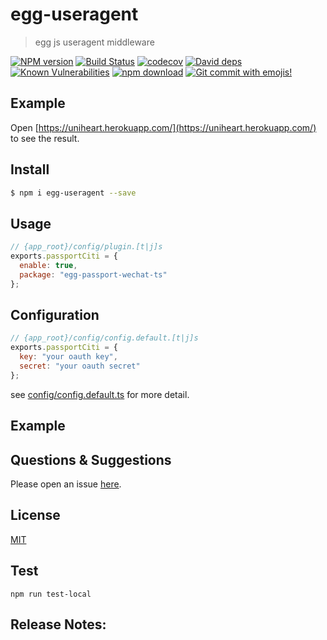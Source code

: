 # egg-useragent

> egg js useragent middleware

[![NPM version][npm-image]][npm-url]
[![Build Status](https://travis-ci.com/Jeff-Tian/egg-useragent.svg?branch=master)](https://travis-ci.com/Jeff-Tian/egg-useragent)
[![codecov](https://codecov.io/gh/Jeff-Tian/egg-useragent/branch/master/graph/badge.svg)](https://codecov.io/gh/Jeff-Tian/egg-useragent)
[![David deps][david-image]][david-url]
[![Known Vulnerabilities][snyk-image]][snyk-url]
[![npm download][download-image]][download-url]
[![Git commit with emojis!](https://img.shields.io/badge/gitmoji-git%20commit%20with%20emojis!-brightgreen.svg)](https://gitmoji.js.org)

[npm-image]: https://img.shields.io/npm/v/egg-useragent.svg?style=flat-square
[npm-url]: https://npmjs.org/package/egg-useragent
[david-image]: https://img.shields.io/david/jeff-tian/egg-useragent.svg?style=flat-square
[david-url]: https://david-dm.org/jeff-tian/egg-useragent
[snyk-image]: https://snyk.io/test/npm/egg-useragent/badge.svg?style=flat-square
[snyk-url]: https://snyk.io/test/npm/egg-useragent
[download-image]: https://img.shields.io/npm/dm/egg-useragent.svg?style=flat-square
[download-url]: https://npmjs.org/package/egg-useragent

<!--
Description here.
-->

## Example

Open [https://uniheart.herokuapp.com/](https://uniheart.herokuapp.com/) to see the result.

## Install

```bash
$ npm i egg-useragent --save
```

## Usage

```js
// {app_root}/config/plugin.[t|j]s
exports.passportCiti = {
  enable: true,
  package: "egg-passport-wechat-ts"
};
```

## Configuration

```js
// {app_root}/config/config.default.[t|j]s
exports.passportCiti = {
  key: "your oauth key",
  secret: "your oauth secret"
};
```

see [config/config.default.ts](config/config.default.ts) for more detail.

## Example

<!-- example here -->

## Questions & Suggestions

Please open an issue [here](https://github.com/eggjs/egg/issues).

## License

[MIT](LICENSE)

## Test

```shell
npm run test-local
```

## Release Notes:

